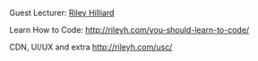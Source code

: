 Guest Lecturer:
[Riley Hilliard](http://rileyh.com/)

Learn How to Code:
http://rileyh.com/you-should-learn-to-code/

CDN, UI/UX and extra
http://rileyh.com/usc/